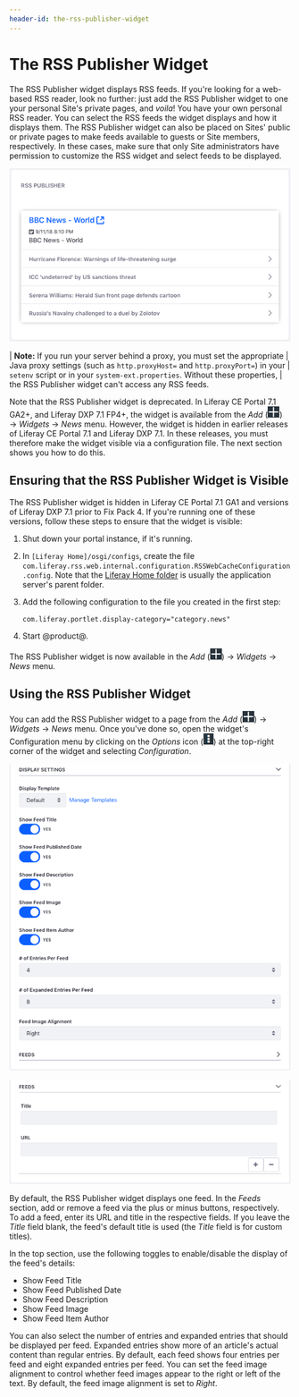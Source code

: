 ```yaml
---
header-id: the-rss-publisher-widget
---
```


# The RSS Publisher Widget

The RSS Publisher widget displays RSS feeds. If you're looking for a web-based
RSS reader, look no further: just add the RSS Publisher widget to one your
personal Site's private pages, and *voila*! You have your own personal RSS reader.
You can select the RSS feeds the widget displays and how it displays them. The
RSS Publisher widget can also be placed on Sites' public or private pages to
make feeds available to guests or Site members, respectively. In these cases,
make sure that only Site administrators have permission to customize the RSS
widget and select feeds to be displayed. 

![Figure 1: The RSS Publisher widget lets you display RSS feeds of your choosing.](../../../../images/rss-widget-default-view.png)

| **Note:** If you run your server behind a proxy, you must set the appropriate
| Java proxy settings (such as `http.proxyHost=` and `http.proxyPort=`) in your
| `setenv` script or in your `system-ext.properties`. Without these properties,
| the RSS Publisher widget can't access any RSS feeds.

Note that the RSS Publisher widget is deprecated. In Liferay CE Portal 7.1 GA2+, 
and Liferay DXP 7.1 FP4+, the widget is available from the *Add* 
(![Add](../../../../images/icon-add-app.png)) 
&rarr; *Widgets* &rarr; *News* menu. However, the widget is hidden in earlier 
releases of Liferay CE Portal 7.1 and Liferay DXP 7.1. In these releases, you 
must therefore make the widget visible via a configuration file. The next 
section shows you how to do this. 

## Ensuring that the RSS Publisher Widget is Visible

The RSS Publisher widget is hidden in Liferay CE Portal 7.1 GA1 and versions of 
Liferay DXP 7.1 prior to Fix Pack 4. If you're running one of these versions, 
follow these steps to ensure that the widget is visible: 

1.  Shut down your portal instance, if it's running. 

2.  In `[Liferay Home]/osgi/configs`, create the file 
    `com.liferay.rss.web.internal.configuration.RSSWebCacheConfiguration.config`. 
    Note that the 
    [Liferay Home folder](/docs/7-1/deploy/-/knowledge_base/d/installing-liferay#liferay-home) 
    is usually the application server's parent folder. 

3.  Add the following configuration to the file you created in the first step: 

        com.liferay.portlet.display-category="category.news"

4.  Start @product@. 

The RSS Publisher widget is now available in the *Add* 
(![Add](../../../../images/icon-add-app.png)) 
&rarr; *Widgets* &rarr; *News* menu. 

## Using the RSS Publisher Widget

You can add the RSS Publisher widget to a page from the *Add* 
(![Add](../../../../images/icon-add-app.png)) 
&rarr; *Widgets* &rarr; *News* menu. Once you've done so, open the widget's 
Configuration menu by clicking on the *Options* icon
(![Options](../../../../images/icon-options.png)) at the top-right corner of the
widget and selecting *Configuration*. 

![Figure 2: The RSS Publisher widget's configuration lets you customize how the widget displays RSS feeds.](../../../../images/rss-widget-config.png)

![Figure 3: You can also use the RSS Publisher widget's configuration to specify which feeds to display.](../../../../images/rss-widget-config-feeds.png)

By default, the RSS Publisher widget displays one feed. In the *Feeds* section, 
add or remove a feed via the plus or minus buttons, respectively. To add a feed, 
enter its URL and title in the respective fields. If you leave the *Title* field 
blank, the feed's default title is used (the *Title* field is for custom 
titles). 

In the top section, use the following toggles to enable/disable the display of 
the feed's details:

-   Show Feed Title
-   Show Feed Published Date
-   Show Feed Description
-   Show Feed Image
-   Show Feed Item Author

You can also select the number of entries and expanded entries that should be
displayed per feed. Expanded entries show more of an article's actual content
than regular entries. By default, each feed shows four entries per feed and
eight expanded entries per feed. You can set the feed image alignment to
control whether feed images appear to the right or left of the text. By default,
the feed image alignment is set to *Right*. 
